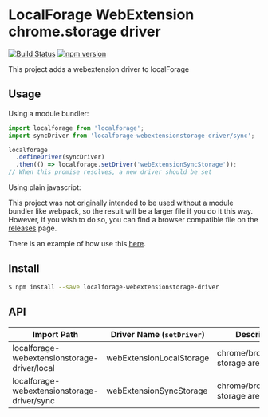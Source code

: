 # LocalForage WebExtension chrome.storage driver

[![Build Status](https://travis-ci.org/esphen/localforage-webExtensionStorage-driver.svg?branch=master)](https://travis-ci.org/esphen/localforage-webExtensionStorage-driver)
[![npm version](https://badge.fury.io/js/localforage-webextensionstorage-driver.svg)](https://badge.fury.io/js/localforage-webextensionstorage-driver)

This project adds a webextension driver to localForage

## Usage

Using a module bundler:

```javascript
import localforage from 'localforage';
import syncDriver from 'localforage-webextensionstorage-driver/sync';

localforage
  .defineDriver(syncDriver)
  .then(() => localforage.setDriver('webExtensionSyncStorage'));
// When this promise resolves, a new driver should be set
```

Using plain javascript:

This project was not originally intended to be used without a module bundler
like webpack, so the result will be a larger file if you do it this way.
However, if you wish to do so, you can find a browser compatible file on the
[releases][releases] page.

There is an example of how use this [here][example].


## Install
```bash
$ npm install --save localforage-webextensionstorage-driver
```

## API

|Import Path                                 |Driver Name (`setDriver`)|Description                      |
|--------------------------------------------|-------------------------|---------------------------------|
|localforage-webextensionstorage-driver/local|webExtensionLocalStorage |chrome/browser.local storage area|
|localforage-webextensionstorage-driver/sync |webExtensionSyncStorage  |chrome/browser.sync storage area |

[releases]: https://github.com/esphen/localforage-webExtensionStorage-driver/releases
[example]: https://github.com/esphen/localforage-driver-example

